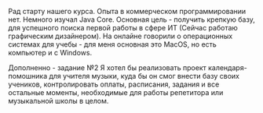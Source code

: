 Рад старту нашего курса. Опыта в коммерческом программировании нет. Немного изучал Java Core. Основная цель - получить крепкую базу, для успешного 
поиска первой работы в сфере ИТ (Сейчас работаю графическим дизайнером). На онлайне говорили о операционных системах для учебы - для меня основная это 
MacOS, но есть компьютер и с Windows.

Дополненно - задание №2
Я хотел бы реализовать проект календаря-помошника для учителя музыки, куда бы он смог внести базу своих учеников, контролировать оплаты, расписания, задания и все остальные моменты, необходимые для работы репетитора или музыкальной школы в целом.